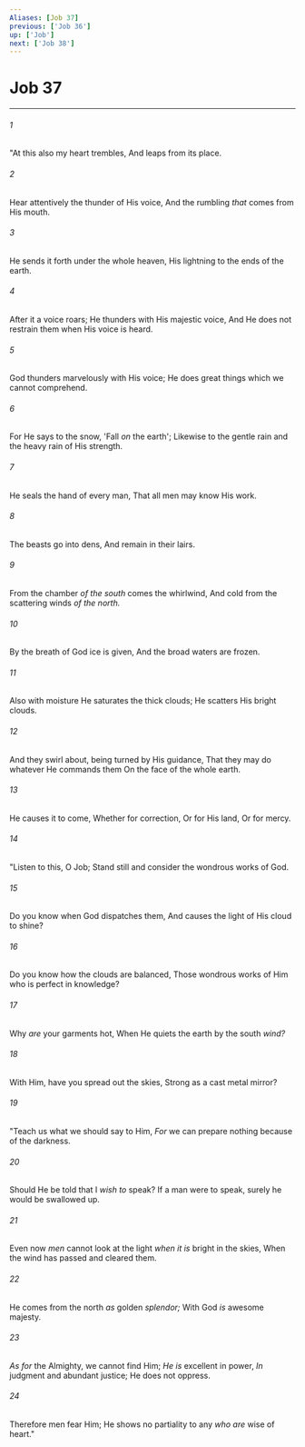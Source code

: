 ```yaml
---
Aliases: [Job 37]
previous: ['Job 36']
up: ['Job']
next: ['Job 38']
---
```

# Job 37

***


###### 1 
"At this also my heart trembles, And leaps from its place. 

###### 2 
Hear attentively the thunder of His voice, And the rumbling _that_ comes from His mouth. 

###### 3 
He sends it forth under the whole heaven, His lightning to the ends of the earth. 

###### 4 
After it a voice roars; He thunders with His majestic voice, And He does not restrain them when His voice is heard. 

###### 5 
God thunders marvelously with His voice; He does great things which we cannot comprehend. 

###### 6 
For He says to the snow, 'Fall _on_ the earth'; Likewise to the gentle rain and the heavy rain of His strength. 

###### 7 
He seals the hand of every man, That all men may know His work. 

###### 8 
The beasts go into dens, And remain in their lairs. 

###### 9 
From the chamber _of the south_ comes the whirlwind, And cold from the scattering winds _of the north._ 

###### 10 
By the breath of God ice is given, And the broad waters are frozen. 

###### 11 
Also with moisture He saturates the thick clouds; He scatters His bright clouds. 

###### 12 
And they swirl about, being turned by His guidance, That they may do whatever He commands them On the face of the whole earth. 

###### 13 
He causes it to come, Whether for correction, Or for His land, Or for mercy. 

###### 14 
"Listen to this, O Job; Stand still and consider the wondrous works of God. 

###### 15 
Do you know when God dispatches them, And causes the light of His cloud to shine? 

###### 16 
Do you know how the clouds are balanced, Those wondrous works of Him who is perfect in knowledge? 

###### 17 
Why _are_ your garments hot, When He quiets the earth by the south _wind?_ 

###### 18 
With Him, have you spread out the skies, Strong as a cast metal mirror? 

###### 19 
"Teach us what we should say to Him, _For_ we can prepare nothing because of the darkness. 

###### 20 
Should He be told that I _wish to_ speak? If a man were to speak, surely he would be swallowed up. 

###### 21 
Even now _men_ cannot look at the light _when it is_ bright in the skies, When the wind has passed and cleared them. 

###### 22 
He comes from the north _as_ golden _splendor;_ With God _is_ awesome majesty. 

###### 23 
_As for_ the Almighty, we cannot find Him; _He is_ excellent in power, _In_ judgment and abundant justice; He does not oppress. 

###### 24 
Therefore men fear Him; He shows no partiality to any _who are_ wise of heart."
